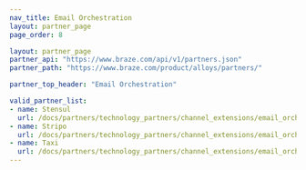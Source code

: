 ```yaml
---
nav_title: Email Orchestration
layout: partner_page
page_order: 8

layout: partner_page
partner_api: "https://www.braze.com/api/v1/partners.json"
partner_path: "https://www.braze.com/product/alloys/partners/"

partner_top_header: "Email Orchestration"

valid_partner_list: 
- name: Stensul
  url: /docs/partners/technology_partners/channel_extensions/email_orchestration/stensul/
- name: Stripo
  url: /docs/partners/technology_partners/channel_extensions/email_orchestration/stripo/
- name: Taxi
  url: /docs/partners/technology_partners/channel_extensions/email_orchestration/taxi_for_email/
---
```

